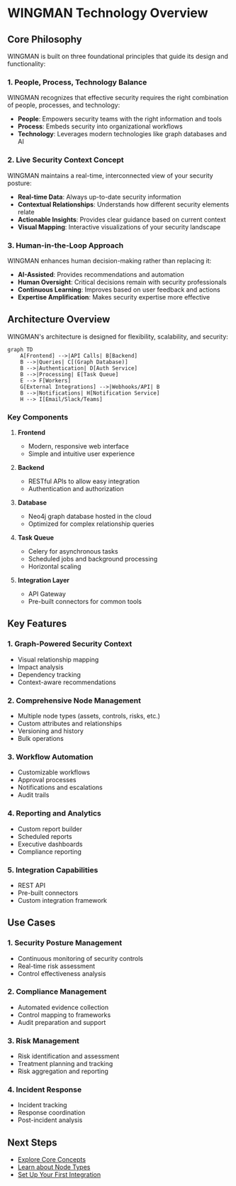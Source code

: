 # WINGMAN Technology Overview

## Core Philosophy

WINGMAN is built on three foundational principles that guide its design and functionality:

### 1. People, Process, Technology Balance

WINGMAN recognizes that effective security requires the right combination of people, processes, and technology:

- **People**: Empowers security teams with the right information and tools
- **Process**: Embeds security into organizational workflows
- **Technology**: Leverages modern technologies like graph databases and AI

### 2. Live Security Context Concept

WINGMAN maintains a real-time, interconnected view of your security posture:

- **Real-time Data**: Always up-to-date security information
- **Contextual Relationships**: Understands how different security elements relate
- **Actionable Insights**: Provides clear guidance based on current context
- **Visual Mapping**: Interactive visualizations of your security landscape

### 3. Human-in-the-Loop Approach

WINGMAN enhances human decision-making rather than replacing it:

- **AI-Assisted**: Provides recommendations and automation
- **Human Oversight**: Critical decisions remain with security professionals
- **Continuous Learning**: Improves based on user feedback and actions
- **Expertise Amplification**: Makes security expertise more effective






## Architecture Overview

WINGMAN's architecture is designed for flexibility, scalability, and security:

```mermaid
graph TD
    A[Frontend] -->|API Calls| B[Backend]
    B -->|Queries| C[(Graph Database)]
    B -->|Authentication| D[Auth Service]
    B -->|Processing| E[Task Queue]
    E --> F[Workers]
    G[External Integrations] -->|Webhooks/API| B
    B -->|Notifications| H[Notification Service]
    H --> I[Email/Slack/Teams]
```

### Key Components

1. **Frontend**
   - Modern, responsive web interface
   - Simple and intuitive user experience
   
2. **Backend**
   - RESTful APIs to allow easy integration
   - Authentication and authorization

3. **Database**
   - Neo4j graph database hosted in the cloud
   - Optimized for complex relationship queries

4. **Task Queue**
   - Celery for asynchronous tasks
   - Scheduled jobs and background processing
   - Horizontal scaling

5. **Integration Layer**
   - API Gateway
   - Pre-built connectors for common tools

## Key Features

### 1. Graph-Powered Security Context

- Visual relationship mapping
- Impact analysis
- Dependency tracking
- Context-aware recommendations

### 2. Comprehensive Node Management

- Multiple node types (assets, controls, risks, etc.)
- Custom attributes and relationships
- Versioning and history
- Bulk operations

### 3. Workflow Automation

- Customizable workflows
- Approval processes
- Notifications and escalations
- Audit trails

### 4. Reporting and Analytics

- Custom report builder
- Scheduled reports
- Executive dashboards
- Compliance reporting

### 5. Integration Capabilities

- REST API
- Pre-built connectors
- Custom integration framework

## Use Cases

### 1. Security Posture Management

- Continuous monitoring of security controls
- Real-time risk assessment
- Control effectiveness analysis

### 2. Compliance Management

- Automated evidence collection
- Control mapping to frameworks
- Audit preparation and support

### 3. Risk Management

- Risk identification and assessment
- Treatment planning and tracking
- Risk aggregation and reporting

### 4. Incident Response

- Incident tracking
- Response coordination
- Post-incident analysis

## Next Steps

- [Explore Core Concepts](../core-concepts/graph-database.md)
- [Learn about Node Types](../core-concepts/node-types.md)
- [Set Up Your First Integration](../integrations/overview.md)
